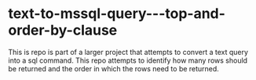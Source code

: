 # text-to-mssql-query---top-and-order-by-clause
This is repo is part of a larger project that attempts to convert a text query into a sql command. This repo attempts to identify how many rows should be returned and the order in which the rows need to be returned.
